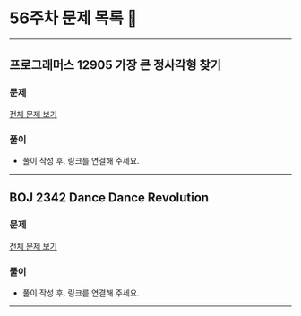 # 56주차 문제 목록 📝
___
## 프로그래머스 12905 가장 큰 정사각형 찾기  
### 문제
[전체 문제 보기](https://school.programmers.co.kr/learn/courses/30/lessons/12905)

### 풀이
- 풀이 작성 후, 링크를 연결해 주세요.

___ 
## BOJ 2342 Dance Dance Revolution  
### 문제
[전체 문제 보기](https://www.acmicpc.net/problem/2342)

### 풀이
- 풀이 작성 후, 링크를 연결해 주세요.
___ 
